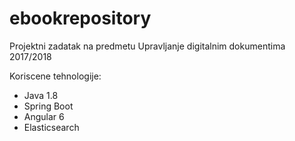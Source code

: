 # ebookrepository

Projektni zadatak na predmetu Upravljanje digitalnim dokumentima 2017/2018

Koriscene tehnologije:
- Java 1.8
- Spring Boot
- Angular 6
- Elasticsearch
